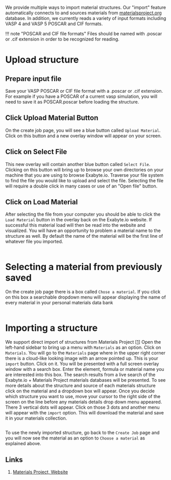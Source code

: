 We provide multiple ways to import material structures.  Our "import" feature automatically connects to and sources materials from [materialsproject.org](https://materialsproject.org) database. In addition, we currently reads a variety of input formats including VASP 4 and VASP 5 POSCAR and CIF formats.

!!! note "POSCAR and CIF file formats"
    Files should be named with .poscar or .cif extension in order to be recognized for reading.

# Upload structure

## Prepare input file

Save your VASP POSCAR or CIF file format with a .poscar or .cif extension.  For example if you have a POSCAR of a current vasp simulation, you will need to save it as POSCAR.poscar before loading the structure.

## Click Upload Material Button

On the create job page, you will see a blue button called `Upload Material`.  Click on this button and a new overlay window will appear on your screen.

## Click on Select File

This new overlay will contain another blue button called `Select File`.  Clicking on this button will bring up to browse your own directories on your machine that you are using to browse Exabyte.io.  Traverse your file system to find the file you would like to upload and select the file.  Selecting the file will require a double click in many cases or use of an "Open file" button.

## Click on Load Material

After selecting the file from your computer you should be able to click the `Load Material` button in the overlay back on the Exabyte.io website.  If successful this material load will then be read into the website and visualized.  You will have an opportunity to problem a material name to the structure as well.  By default the name of the material will be the first line of whatever file you imported.

<img data-gifffer="/images/UploadPOSCAR.gif" />


# Selecting a material from previously saved

On the create job page there is a box called `Chose a material`.  If you click on this box a searchable dropdown menu will appear displaying the name of every material in your personal materials data bank

<img data-gifffer="/images/ChooseSavedMaterial.gif" />

# Importing a structure

We support direct import of structures from Materials Project [[1](#links)]
Open the left-hand sidebar to bring up a menu with `Materials` as an option.  Click on `Materials`. You will go to the `Materials` page where in the upper right corner there is a cloud-like looking image with an arrow pointed up.  This is your `import` button.  Click on it. You will be presented with a full screen overlay window with a search box.  Enter the element, formula or material name you are interested into this box.  The search results from a live search of the Exabyte.io + Materials Project materials databases will be presented. To see more details about the structure and source of each materials structure click on the material and a dropdown box will appear.
Once you decide which structure you want to use, move your cursor to the right side of the screen on the line before any materials details drop down menu appeared.  There 3 vertical dots will appear.  Click on those 3 dots and another menu will appear with the `import` option.  This will download the material and save it in your materials collection.

<img data-gifffer="/images/ImportMaterialsProjectMaterial.gif" />

To use the newly imported structure, go back to the `Create Job` page and you will now see the material as an option to `Choose a material` as explained above.

## Links

1. [Materials Project, Website](https://materialsproject.org/)
